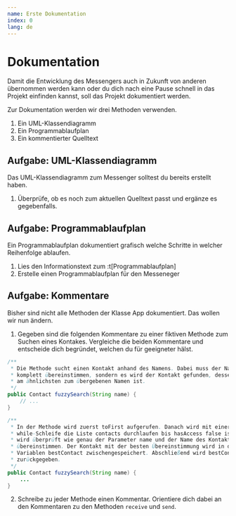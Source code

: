 ```yaml
---
name: Erste Dokumentation
index: 0
lang: de
---
```


# Dokumentation

Damit die Entwicklung des Messengers auch in Zukunft von anderen übernommen werden kann oder du dich nach eine Pause schnell in das Projekt einfinden kannst, soll das Projekt dokumentiert werden.

Zur Dokumentation werden wir drei Methoden verwenden.

1. Ein UML-Klassendiagramm
2. Ein Programmablaufplan
3. Ein kommentierter Quelltext

## Aufgabe: UML-Klassendiagramm

Das UML-Klassendiagramm zum Messenger solltest du bereits erstellt haben. 

1. Überprüfe, ob es noch zum aktuellen Quelltext passt und ergänze es gegebenfalls.

## Aufgabe: Programmablaufplan

Ein Programmablaufplan dokumentiert grafisch welche Schritte in welcher Reihenfolge ablaufen.

1. Lies den Informationstext zum :t[Programmablaufplan]
2. Erstelle einen Programmablaufplan für den Messeneger

## Aufgabe: Kommentare

Bisher sind nicht alle Methoden der Klasse App dokumentiert. Das wollen wir nun ändern.

1. Gegeben sind die folgenden Kommentare zu einer fiktiven Methode zum Suchen eines Kontakes. Vergleiche die beiden Kommentare und entscheide dich begründet, welchen du für geeigneter hälst.

```java
/**
 * Die Methode sucht einen Kontakt anhand des Namens. Dabei muss der Name nicht
 * komplett übereinstimmen, sondern es wird der Kontakt gefunden, dessen Namen
 * am ähnlichsten zum übergebenen Namen ist.
 */
public Contact fuzzySearch(String name) {
    // ...
}
```

```java
/**
 * In der Methode wird zuerst toFirst aufgerufen. Danach wird mit einer
 * while-Schleife die Liste contacts durchlaufen bis hasAccess false ist. Dabei
 * wird überprüft wie genau der Parameter name und der Name des Kontakts
 * übereinstimmen. Der Kontakt mit der besten Übereinstimmung wird in der
 * Variablen bestContact zwischengespeichert. Abschließend wird bestContact 
 * zurückgegeben.
 */
public Contact fuzzySearch(String name) {
    ...
}
```

2. Schreibe zu jeder Methode einen Kommentar. Orientiere dich dabei an den Kommentaren zu den Methoden `receive` und `send`.

